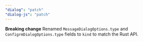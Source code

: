 ```yaml
---
"dialog": "patch"
"dialog-js": "patch"
---
```


**Breaking change** Renamed `MessageDialogOptions.type` and `ConfigrmDialogOptions.type` fields to `kind` to match the Rust API.
